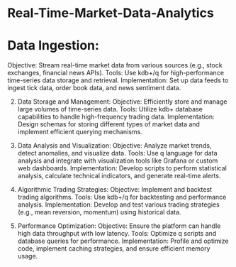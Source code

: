 # Real-Time-Market-Data-Analytics

# Data Ingestion:
Objective: Stream real-time market data from various sources (e.g., stock exchanges, financial news APIs).
Tools: Use kdb+/q for high-performance time-series data storage and retrieval.
Implementation: Set up data feeds to ingest tick data, order book data, and news sentiment data.

2. Data Storage and Management:
Objective: Efficiently store and manage large volumes of time-series data.
Tools: Utilize kdb+ database capabilities to handle high-frequency trading data.
Implementation: Design schemas for storing different types of market data and implement efficient querying mechanisms.

3. Data Analysis and Visualization:
Objective: Analyze market trends, detect anomalies, and visualize data.
Tools: Use q language for data analysis and integrate with visualization tools like Grafana or custom web dashboards.
Implementation: Develop scripts to perform statistical analysis, calculate technical indicators, and generate real-time alerts.

4. Algorithmic Trading Strategies:
Objective: Implement and backtest trading algorithms.
Tools: Use kdb+/q for backtesting and performance analysis.
Implementation: Develop and test various trading strategies (e.g., mean reversion, momentum) using historical data.

5. Performance Optimization:
Objective: Ensure the platform can handle high data throughput with low latency.
Tools: Optimize q scripts and database queries for performance.
Implementation: Profile and optimize code, implement caching strategies, and ensure efficient memory usage.
